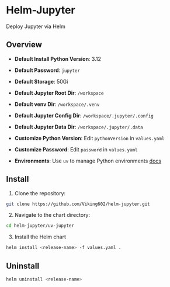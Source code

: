 # Helm-Jupyter

Deploy Jupyter via Helm

## Overview

- **Default Install Python Version**: 3.12

- **Default Password**: `jupyter`

- **Default Storage**: 50Gi

- **Default Jupyter Root Dir**: `/workspace`

- **Default venv Dir**: `/workspace/.venv`

- **Default Jupyter Config Dir**: `/workspace/.jupyter/.config`

- **Default Jupyter Data Dir**: `/workspace/.jupyter/.data`

- **Customize Python Version**: Edit `pythonVersion` in `values.yaml`

- **Customize Password**: Edit `password` in `values.yaml`

- **Environments**: Use `uv` to manage Python environments [docs](https://docs.astral.sh/uv/)


## Install

1. Clone the repository:

```bash
git clone https://github.com/Viking602/helm-jupyter.git
```

2. Navigate to the chart directory:

```bash
cd helm-jupyter/uv-jupyter
```

3. Install the Helm chart

```bash
helm install <release-name> -f values.yaml .
```

## Uninstall
```bash
helm uninstall <release-name>
```

